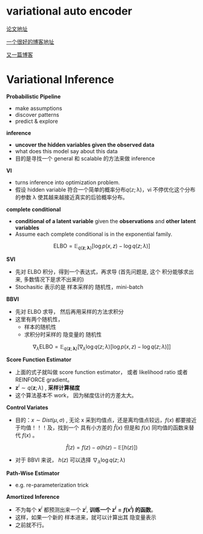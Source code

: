 # variational auto encoder

[论文地址](http://cn.arxiv.org/pdf/1312.6114.pdf)

[一个很好的博客地址](https://towardsdatascience.com/intuitively-understanding-variational-autoencoders-1bfe67eb5daf)

[又一篇博客](https://jaan.io/what-is-variational-autoencoder-vae-tutorial/)



# Variational Inference

**Probabilistic Pipeline**

- make assumptions
- discover patterns
- predict & explore



**inference**

- **uncover the hidden variables given the observed data**
- what does this model say about this data
- 目的是寻找一个 general 和 scalable 的方法来做 inference



**VI**

* turns inference into optimization problem.
* 假设 hidden variable 符合一个简单的概率分布$q(\mathbb z; \mathbb \lambda)$，vi 不停优化这个分布的参数 $\mathbb \lambda$ 使其越来越接近真实的后验概率分布。

**complete conditional**

* **conditional of a latent variable**  given the **observations** and **other latent variables**
* Assume each complete conditional is in the exponential family.


$$
\text{ELBO} = \mathbb E_{q(\mathbf z;\mathbf \lambda)}\Biggr[\log p(x,z)-\log q(z;\lambda)\Biggr]
$$




**SVI**

* 先对 ELBO 积分，得到一个表达式，再求导 (首先问题是, 这个 积分能够求出来, 多数情况下是求不出来的)
* Stochasitic 表示的是 样本采样的 随机性，mini-batch



**BBVI**

* 先对 ELBO 求导， 然后再用采样的方法求积分
* 这里有两个随机性，
  * 样本的随机性
  * 求积分时采样的 隐变量的 随机性

$$
\nabla_\lambda\text{ELBO} = \mathbb E_{q(\mathbf z;\mathbf \lambda)}\Biggr[\nabla_\lambda\log q(z;\lambda)\Bigr[\log p(x,z)-\log q(z;\lambda)\Bigr]\Biggr]
$$

**Score Function Estimator**

* 上面的式子就叫做 score function estimator， 或者 likelihood ratio 或者 REINFORCE  gradient。
* $\mathbf z^i \sim q(\mathbf z; \lambda)$ , **采样计算梯度**
* 这个算法基本不 work， 因为梯度估计的方差太大。



**Control Variates**

* 目的：$x \sim Dist(\mu, \sigma)$ , 无论 x 采到均值点，还是离均值点较远，$f(x)$ 都要接近于均值！！！及，找到一个 具有小方差的 $\hat f(x)$ 但是和 $f(x)$ 同均值的函数来替代 $f(x)$ 。

$$
\hat f(z) = f(z) - a\Bigr(h(z)-\mathbb E[h(z)]\Bigr)
$$

* 对于 BBVI 来说， $h(z)$ 可以选择 $\nabla_\lambda \log q(z; \lambda)$ 



**Path-Wise Estimator**

* e.g. re-parameterization trick



**Amortized Inference**

* 不为每个 $\mathbf x^i$ 都预测出来一个 $\mathbf z^i$, **训练一个 $\mathbf z^i = f(\mathbf x^i)$ 的函数**。
* 这样，如果一个新的 样本进来，就可以计算出其 隐变量表示
* 之前就不行。

